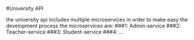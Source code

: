 #University API

the university api includes multiple microservices in order to make easy the
development process
the microservices are:
###1: Admin-service
###2: Teacher-service
###3: Student-service
###4: ...